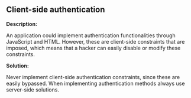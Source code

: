 
Client-side authentication
-------

**Description:**

An application could implement authentication functionalities through JavaScript and HTML. 
However, these are client-side constraints that are imposed, which means that a hacker 
can easily disable or modify these constraints.


**Solution:**

Never implement client-side authentication constraints, since these are easily bypassed. 
When implementing authentication methods always use server-side solutions.

	